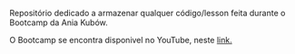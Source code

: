 <p>Repositório dedicado a armazenar qualquer código/lesson feita durante o Bootcamp da Ania Kubów.</p>

<p>O Bootcamp se encontra disponivel no YouTube, neste <a href="https://www.youtube.com/watch?v=Xm4BObh4MhI">link.</a></p>